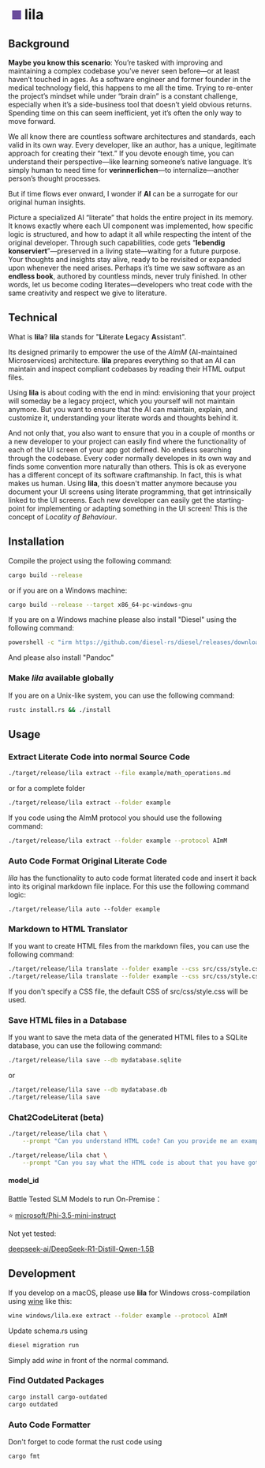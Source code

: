 # <span style="display:inline-block;width:18px;height:18px;background-color:#6A4C9C;margin-left:8px;"></span> lila

## Background

**Maybe you know this scenario**: You’re tasked with improving and maintaining a complex codebase you’ve never seen before—or at least haven’t touched in ages. As a software engineer and former founder in the medical technology field, this happens to me all the time. Trying to re-enter the project’s mindset while under “brain drain” is a constant challenge, especially when it’s a side-business tool that doesn’t yield obvious returns. Spending time on this can seem inefficient, yet it’s often the only way to move forward.

We all know there are countless software architectures and standards, each valid in its own way. Every developer, like an author, has a unique, legitimate approach for creating their “text.” If you devote enough time, you can understand their perspective—like learning someone’s native language. It’s simply human to need time for **verinnerlichen**—to internalize—another person’s thought processes.

But if time flows ever onward, I wonder if **AI** can be a surrogate for our original human insights.

Picture a specialized AI “literate” that holds the entire project in its memory. It knows exactly where each UI component was implemented, how specific logic is structured, and how to adapt it all while respecting the intent of the original developer. Through such capabilities, code gets “**lebendig konserviert**”—preserved in a living state—waiting for a future purpose. Your thoughts and insights stay alive, ready to be revisited or expanded upon whenever the need arises. Perhaps it’s time we saw software as an **endless book**, authored by countless minds, never truly finished. In other words, let us become coding literates—developers who treat code with the same creativity and respect we give to literature.

## Technical

What is **lila**? **lila** stands for "**Li**terate **L**egacy **A**ssistant".

Its designed primarily to empower the use of the *AImM* (AI-maintained Microservices) architecture.
**lila** prepares everything so that an AI can maintain and inspect compliant codebases by reading their HTML output files.

Using **lila** is about coding with the end in mind: envisioning that your project will someday be a legacy project, which you yourself will not maintain anymore. But you want to ensure that the AI can maintain, explain, and customize it, understanding your literate words and thoughts behind it.

And not only that, you also want to ensure that you in a couple of months or a new developer to your project can easily find where the functionality of each of the UI screen of your app got defined. No endless searching through the codebase. Every coder normally developes in its own way and finds some convention more naturally than others. This is ok as everyone has a different concept of its software craftmanship. In fact, this is what makes us human. Using **lila**, this doesn't matter anymore because you document your UI screens using literate programming, that get intrinsically linked to the UI screens. Each new developer can easily get the starting-point for implementing or adapting something in the UI screen! This is the concept of *Locality of Behaviour*.

## Installation

Compile the project using the following command:

```bash
cargo build --release
```

or if you are on a Windows machine:

```bash
cargo build --release --target x86_64-pc-windows-gnu
```

If you are on a Windows machine please also install "Diesel" using the following command:

```bash
powershell -c "irm https://github.com/diesel-rs/diesel/releases/download/v2.2.1/diesel_cli-installer.ps1 | iex"
```

And please also install "Pandoc"

### Make *lila* available globally

If you are on a Unix-like system, you can use the following command:

```bash
rustc install.rs && ./install
```

## Usage

### Extract Literate Code into normal Source Code

```bash
./target/release/lila extract --file example/math_operations.md
```

or for a complete folder

```bash
./target/release/lila extract --folder example
```

If you code using the AImM protocol you should use the following command:

```bash
./target/release/lila extract --folder example --protocol AImM
```

### Auto Code Format Original Literate Code

*lila* has the functionality to auto code format literated code and insert it back into its original markdown file inplace.
For this use the following command logic:

```
./target/release/lila auto --folder example
```

### Markdown to HTML Translator

If you want to create HTML files from the markdown files, you can use the following command:

```bash
./target/release/lila translate --folder example --css src/css/style.css --mermaid src/js/mermaid.min.js
./target/release/lila translate --folder example --css src/css/style.css --disable-mermaid
```

If you don't specify a CSS file, the default CSS of src/css/style.css will be used.

### Save HTML files in a Database

If you want to save the meta data of the generated HTML files to a SQLite database, you can use the following command:

```bash
./target/release/lila save --db mydatabase.sqlite
```

or

```bash
./target/release/lila save --db mydatabase.db
./target/release/lila save
```

### Chat2CodeLiterat (beta)

```bash
./target/release/lila chat \
    --prompt "Can you understand HTML code? Can you provide me an example code? With a button? And if I click the button every time, a counter gets increased by the number 2?"
```

```bash
./target/release/lila chat \
    --prompt "Can you say what the HTML code is about that you have got provided ?"
```


#### model_id

Battle Tested SLM Models to run On-Premise：

⭐ [microsoft/Phi-3.5-mini-instruct](https://huggingface.co/microsoft/Phi-3.5-mini-instruct)


Not yet tested:

[deepseek-ai/DeepSeek-R1-Distill-Qwen-1.5B](https://huggingface.co/deepseek-ai/DeepSeek-R1-Distill-Qwen-1.5B)


## Development

If you develop on a macOS, please use **lila** for Windows cross-compilation using [wine](https://formulae.brew.sh/cask/wine-stable) like this:

```bash
wine windows/lila.exe extract --folder example --protocol AImM
```

Update schema.rs using

```bash
diesel migration run
```

Simply add *wine* in front of the normal command.

### Find Outdated Packages

```bash
cargo install cargo-outdated
cargo outdated
```

### Auto Code Formatter

Don't forget to code format the rust code using

```bash
cargo fmt
```
